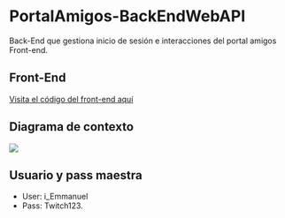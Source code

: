 # PortalAmigos-BackEndWebAPI
Back-End que gestiona inicio de sesión e interacciones del portal amigos Front-end. 

## Front-End

[Visita el código del front-end aquí](https://github.com/TheIE100/PortalAmigos)

## Diagrama de contexto 


<img src="https://i.ibb.co/nn7bBBS/Anotaci-n-2020-06-29-150226.png"/>

## Usuario y pass maestra

* User: i_Emmanuel
* Pass: Twitch123.
